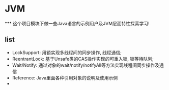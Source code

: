 # JVM 

*** 这个项目模块下做一些Java语言的示例用户及JVM层面特性探索学习!

## list

- LockSupport: 用锁实现多线程间的同步操作, 线程通信;
- ReentrantLock: 基于Unsafe类的CAS操作实现的可重入锁, 锁等待队列;
- Wait/Notify: 通过对象的wait/notify/notifyAll等方法实现线程间同步操作及通信
- Reference: Java里面各种引用对象的说明及使用示例
- 




